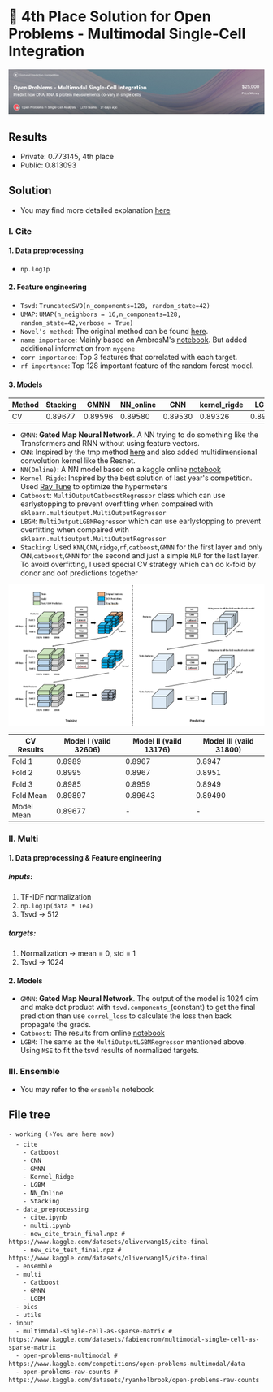 # 🥇 4th Place Solution for  Open Problems - Multimodal Single-Cell Integration

![title](./pics/title.jpg)

## Results

- Private: 0.773145, 4th place
- Public: 0.813093

## Solution

* You may find more detailed explanation [here](https://www.kaggle.com/competitions/open-problems-multimodal/discussion/366460) 

### Ⅰ. Cite

#### 1. Data preprocessing 

* `np.log1p`

#### 2. Feature engineering

- `Tsvd`: `TruncatedSVD(n_components=128, random_state=42)`
- `UMAP`: `UMAP(n_neighbors = 16,n_components=128, random_state=42,verbose = True)`
- `Novel’s method`: The original method can be found [here](https://github.com/openproblems-bio/neurips2021_multimodal_topmethods/blob/dc7bd58dacbe804dcc7be047531d795b1b04741e/src/predict_modality/methods/novel/resources/helper_functions.py). 
- `name importance`: Mainly based on AmbrosM's [notebook](https://www.kaggle.com/code/ambrosm/msci-eda-which-makes-sense/notebook#Name-matching). But added additional information from `mygene`
- `corr importance`: Top 3 features that correlated with each target. 
- `rf importance`:  Top 128 important feature of the random forest model.

#### 3. Models

| Method | Stacking | GMNN      | NN_online | CNN     | kernel_rigde | LGBM    | Catboost |
| ------ | -------- | ------- | --------- | ------- | ------------ | ------- | -------- |
| CV     | 0.89677  | 0.89596 | 0.89580   | 0.89530 | 0.89326      | 0.89270 | 0.89100  |

- `GMNN`: **Gated Map Neural Network**. A NN trying to do something like the Transformers and RNN without using feature vectors.
- `CNN`: Inspired by the tmp method [here](https://www.kaggle.com/competitions/lish-moa/discussion/202256) and also added multidimensional convolution kernel like the Resnet.
- `NN(Online)`: A NN model based on a kaggle online [notebook](https://www.kaggle.com/code/pourchot/all-in-one-citeseq-multiome-with-keras)
- `Kernel Rigde`: Inspired by the best solution of last year's competition. Used [Ray Tune](https://docs.ray.io/en/master/tune/index.html) to optimize the hypermeters
- `Catboost`: `MultiOutputCatboostRegressor` class which can use earlystopping to prevent overfitting when compaired with `sklearn.multioutput.MultiOutputRegressor`
- `LBGM`: `MultiOutputLGBMRegressor` which can use earlystopping to prevent overfitting when compaired with `sklearn.multioutput.MultiOutputRegressor`
- `Stacking`: Used `KNN`,`CNN`,`ridge`,`rf`,`catboost`,`GMNN` for the first layer and only `CNN`,`catboost`,`GMNN` for the second and just a simple `MLP` for the last layer. To avoid overfitting, I used special CV strategy which can do k-fold by donor and oof predictions together

![stacking](./pics/stacking.jpg)

| CV Results | Model Ⅰ (vaild 32606) | Model Ⅱ (vaild 13176) | Model Ⅲ (vaild 31800) |
| ---------- | --------------------- | --------------------- | --------------------- |
| Fold 1     | 0.8989                | 0.8967                | 0.8947                |
| Fold 2     | 0.8995                | 0.8967                | 0.8951                |
| Fold 3     | 0.8985                | 0.8959                | 0.8949                |
| Fold Mean  | 0.89897               | 0.89643               | 0.89490               |
| Model Mean | 0.89677               | -                     | -                     |

### Ⅱ. Multi

#### 1. Data preprocessing & Feature engineering

##### inputs:

1. TF-IDF normalization
2. `np.log1p(data * 1e4)`
3. Tsvd -> 512

##### targets:

1. Normalization -> mean = 0, std = 1
2. Tsvd -> 1024

#### 2. Models

- `GMNN`: **Gated Map Neural Network**. The output of the model is 1024 dim and make dot product with `tsvd.components_`(constant) to get the final prediction than use `correl_loss` to calculate the loss then back propagate the grads.
- `Catboost`: The results from online [notebook](https://www.kaggle.com/code/xiafire/lb-t15-msci-multiome-catboostregressor)
- `LGBM`: The same as the `MultiOutputLGBMRegressor` mentioned above. Using `MSE` to fit the tsvd results of normalized targets.

### Ⅲ. Ensemble
* You may refer to the `ensemble` notebook

## File tree

``` shell
- working (⭐You are here now)
  - cite
    - Catboost
    - CNN
    - GMNN
    - Kernel_Ridge
    - LGBM
    - NN_Online
    - Stacking
  - data_preprocessing
    - cite.ipynb
    - multi.ipynb
    - new_cite_train_final.npz # https://www.kaggle.com/datasets/oliverwang15/cite-final
    - new_cite_test_final.npz # https://www.kaggle.com/datasets/oliverwang15/cite-final
  - ensemble
  - multi
    - Catboost
    - GMNN
    - LGBM
  - pics
  - utils
- input
  - multimodal-single-cell-as-sparse-matrix # https://www.kaggle.com/datasets/fabiencrom/multimodal-single-cell-as-sparse-matrix
  - open-problems-multimodal # https://www.kaggle.com/competitions/open-problems-multimodal/data
  - open-problems-raw-counts # https://www.kaggle.com/datasets/ryanholbrook/open-problems-raw-counts
	
```

